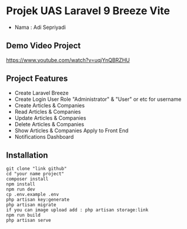 # Projek UAS Laravel 9 Breeze Vite 

-   Nama : Adi Sepriyadi

## Demo Video Project
https://www.youtube.com/watch?v=uqjYnQBRZHU


## Project Features

-   Create Laravel Breeze
-   Create Login User Role "Administrator" & "User" or etc for username
-   Create Articles & Companies
-   Read Articles & Companies
-   Update Articles & Companies
-   Delete Articles & Companies
-   Show Articles & Companies Apply to Front End
-   Notifications Dashboard 

## Installation

```
git clone "link github" 
cd "your name project"
composer install
npm install 
npm run dev
cp .env.example .env
php artisan key:generate
php artisan migrate
if you can image upload add : php artisan storage:link
npm run build 
php artisan serve
```
